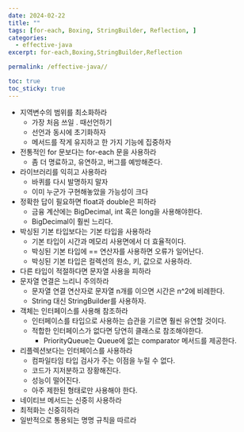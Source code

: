 ```yaml
---
date: 2024-02-22
title: ""
tags: [for-each, Boxing, StringBuilder, Reflection, ]
categories:
  - effective-java
excerpt: for-each,Boxing,StringBuilder,Reflection

permalink: /effective-java//

toc: true
toc_sticky: true
---
```


- 지역변수의 범위를 최소화하라
	- 가장 처음 쓰일 . 때선언하기
	- 선언과 동시에 초기화하자
	- 메서드를 작게 유지하고 한 가지 기능에 집중하자
- 전통적인 for 문보다는 for-each 문을 사용하라
	- 좀 더 명료하고, 유연하고, 버그를 예방해준다.
- 라이브러리를 익히고 사용하라
	- 바퀴를 다시 발명하지 말자
	- 이미 누군가 구현해놓았을 가능성이 크다
- 정확한 답이 필요하면 float과 double은 피하라
	- 금융 계산에는 BigDecimal, int 혹은 long을 사용해야한다.
	- BigDecimal이 훨씬 느리다.
- 박싱된 기본 타입보다는 기본 타입을 사용하라
	- 기본 타입이 시간과 메모리 사용면에서 더 효율적이다.
	- 박싱된 기본 타입에 == 연산자를 사용하면 오류가 일어난다.
	- 박싱된 기본 타입은 컬렉션의 원소, 키, 값으로 사용하라.
- 다른 타입이 적절하다면 문자열 사용을 피하라
- 문자열 연결은 느리니 주의하라
	- 문자열 연결 연산자로 문자열 n개를 이으면 시간은 n^2에 비례한다.
	- String 대신 StringBuilder를 사용하자.
- 객체는 인터페이스를 사용해 참조하라
	- 인터페이스를 타입으로 사용하는 습관을 기르면 훨씬 유연할 것이다.
	- 적합한 인터페이스가 없다면 당연히 클래스로 참조해야한다.
		- PriorityQueue는 Queue에 없는 comparator 메서드를 제공한다.
- 리플렉션보다는 인터페이스를 사용하라
	- 컴파일타임 타입 검사가 주는 이점을 누릴 수 없다.
	- 코드가 지저분하고 장황해진다.
	- 성능이 떨어진다.
	- 아주 제한된 형태로만 사용해야 한다.
- 네이티브 메서드는 신중히 사용하라
- 최적화는 신중히하라
- 일반적으로 통용되는 명명 규칙을 따르라
